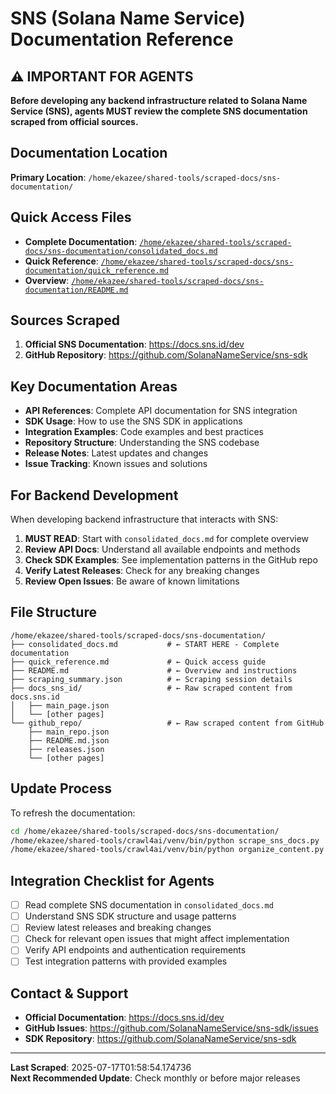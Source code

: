 # SNS (Solana Name Service) Documentation Reference

## ⚠️ IMPORTANT FOR AGENTS

**Before developing any backend infrastructure related to Solana Name Service (SNS), agents MUST review the complete SNS documentation scraped from official sources.**

## Documentation Location

**Primary Location**: `/home/ekazee/shared-tools/scraped-docs/sns-documentation/`

## Quick Access Files

- **Complete Documentation**: [`/home/ekazee/shared-tools/scraped-docs/sns-documentation/consolidated_docs.md`](../../../shared-tools/scraped-docs/sns-documentation/consolidated_docs.md)
- **Quick Reference**: [`/home/ekazee/shared-tools/scraped-docs/sns-documentation/quick_reference.md`](../../../shared-tools/scraped-docs/sns-documentation/quick_reference.md)
- **Overview**: [`/home/ekazee/shared-tools/scraped-docs/sns-documentation/README.md`](../../../shared-tools/scraped-docs/sns-documentation/README.md)

## Sources Scraped

1. **Official SNS Documentation**: https://docs.sns.id/dev
2. **GitHub Repository**: https://github.com/SolanaNameService/sns-sdk

## Key Documentation Areas

- **API References**: Complete API documentation for SNS integration
- **SDK Usage**: How to use the SNS SDK in applications
- **Integration Examples**: Code examples and best practices
- **Repository Structure**: Understanding the SNS codebase
- **Release Notes**: Latest updates and changes
- **Issue Tracking**: Known issues and solutions

## For Backend Development

When developing backend infrastructure that interacts with SNS:

1. **MUST READ**: Start with `consolidated_docs.md` for complete overview
2. **Review API Docs**: Understand all available endpoints and methods
3. **Check SDK Examples**: See implementation patterns in the GitHub repo
4. **Verify Latest Releases**: Check for any breaking changes
5. **Review Open Issues**: Be aware of known limitations

## File Structure

```
/home/ekazee/shared-tools/scraped-docs/sns-documentation/
├── consolidated_docs.md           # ← START HERE - Complete documentation
├── quick_reference.md             # ← Quick access guide
├── README.md                      # ← Overview and instructions
├── scraping_summary.json          # ← Scraping session details
├── docs_sns_id/                   # ← Raw scraped content from docs.sns.id
│   ├── main_page.json
│   └── [other pages]
└── github_repo/                   # ← Raw scraped content from GitHub
    ├── main_repo.json
    ├── README.md.json
    ├── releases.json
    └── [other pages]
```

## Update Process

To refresh the documentation:

```bash
cd /home/ekazee/shared-tools/scraped-docs/sns-documentation/
/home/ekazee/shared-tools/crawl4ai/venv/bin/python scrape_sns_docs.py
/home/ekazee/shared-tools/crawl4ai/venv/bin/python organize_content.py
```

## Integration Checklist for Agents

- [ ] Read complete SNS documentation in `consolidated_docs.md`
- [ ] Understand SNS SDK structure and usage patterns
- [ ] Review latest releases and breaking changes
- [ ] Check for relevant open issues that might affect implementation
- [ ] Verify API endpoints and authentication requirements
- [ ] Test integration patterns with provided examples

## Contact & Support

- **Official Documentation**: https://docs.sns.id/dev
- **GitHub Issues**: https://github.com/SolanaNameService/sns-sdk/issues
- **SDK Repository**: https://github.com/SolanaNameService/sns-sdk

---

**Last Scraped**: 2025-07-17T01:58:54.174736  
**Next Recommended Update**: Check monthly or before major releases
